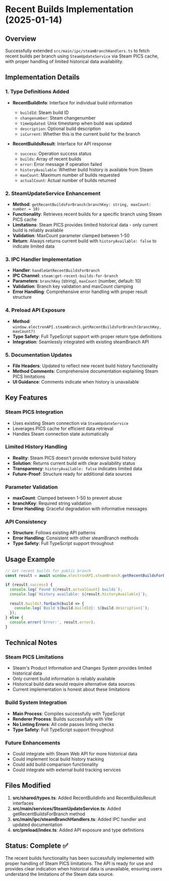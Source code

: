 # Recent Builds Implementation (2025-01-14)

## Overview
Successfully extended `src/main/ipc/steamBranchHandlers.ts` to fetch recent builds per branch using `SteamUpdateService` via Steam PICS cache, with proper handling of limited historical data availability.

## Implementation Details

### 1. Type Definitions Added
- **RecentBuildInfo**: Interface for individual build information
  - `buildId`: Steam build ID
  - `changenumber`: Steam changenumber
  - `timeUpdated`: Unix timestamp when build was updated
  - `description`: Optional build description
  - `isCurrent`: Whether this is the current build for the branch

- **RecentBuildsResult**: Interface for API response
  - `success`: Operation success status
  - `builds`: Array of recent builds
  - `error`: Error message if operation failed
  - `historyAvailable`: Whether build history is available from Steam
  - `maxCount`: Maximum number of builds requested
  - `actualCount`: Actual number of builds returned

### 2. SteamUpdateService Enhancement
- **Method**: `getRecentBuildsForBranch(branchKey: string, maxCount: number = 10)`
- **Functionality**: Retrieves recent builds for a specific branch using Steam PICS cache
- **Limitations**: Steam PICS provides limited historical data - only current build is reliably available
- **Validation**: MaxCount parameter clamped between 1-50
- **Return**: Always returns current build with `historyAvailable: false` to indicate limited data

### 3. IPC Handler Implementation
- **Handler**: `handleGetRecentBuildsForBranch`
- **IPC Channel**: `steam:get-recent-builds-for-branch`
- **Parameters**: `branchKey` (string), `maxCount` (number, default: 10)
- **Validation**: Branch key validation and maxCount clamping
- **Error Handling**: Comprehensive error handling with proper result structure

### 4. Preload API Exposure
- **Method**: `window.electronAPI.steamBranch.getRecentBuildsForBranch(branchKey, maxCount?)`
- **Type Safety**: Full TypeScript support with proper return type definitions
- **Integration**: Seamlessly integrated with existing steamBranch API

### 5. Documentation Updates
- **File Headers**: Updated to reflect new recent build history functionality
- **Method Comments**: Comprehensive documentation explaining Steam PICS limitations
- **UI Guidance**: Comments indicate when history is unavailable

## Key Features

### Steam PICS Integration
- Uses existing Steam connection via `SteamUpdateService`
- Leverages PICS cache for efficient data retrieval
- Handles Steam connection state automatically

### Limited History Handling
- **Reality**: Steam PICS doesn't provide extensive build history
- **Solution**: Returns current build with clear availability status
- **Transparency**: `historyAvailable: false` indicates limited data
- **Future-Proof**: Structure ready for additional data sources

### Parameter Validation
- **maxCount**: Clamped between 1-50 to prevent abuse
- **branchKey**: Required string validation
- **Error Handling**: Graceful degradation with informative messages

### API Consistency
- **Structure**: Follows existing API patterns
- **Error Handling**: Consistent with other steamBranch methods
- **Type Safety**: Full TypeScript support throughout

## Usage Example

```typescript
// Get recent builds for public branch
const result = await window.electronAPI.steamBranch.getRecentBuildsForBranch('public', 10);

if (result.success) {
  console.log(`Found ${result.actualCount} builds`);
  console.log(`History available: ${result.historyAvailable}`);
  
  result.builds?.forEach(build => {
    console.log(`Build ${build.buildId}: ${build.description}`);
  });
} else {
  console.error('Error:', result.error);
}
```

## Technical Notes

### Steam PICS Limitations
- Steam's Product Information and Changes System provides limited historical data
- Only current build information is reliably available
- Historical build data would require alternative data sources
- Current implementation is honest about these limitations

### Build System Integration
- **Main Process**: Compiles successfully with TypeScript
- **Renderer Process**: Builds successfully with Vite
- **No Linting Errors**: All code passes linting checks
- **Type Safety**: Full TypeScript support throughout

### Future Enhancements
- Could integrate with Steam Web API for more historical data
- Could implement local build history tracking
- Could add build comparison functionality
- Could integrate with external build tracking services

## Files Modified

1. **src/shared/types.ts**: Added RecentBuildInfo and RecentBuildsResult interfaces
2. **src/main/services/SteamUpdateService.ts**: Added getRecentBuildsForBranch method
3. **src/main/ipc/steamBranchHandlers.ts**: Added IPC handler and updated documentation
4. **src/preload/index.ts**: Added API exposure and type definitions

## Status: Complete ✅

The recent builds functionality has been successfully implemented with proper handling of Steam PICS limitations. The API is ready for use and provides clear indication when historical data is unavailable, ensuring users understand the limitations of the Steam data source.
